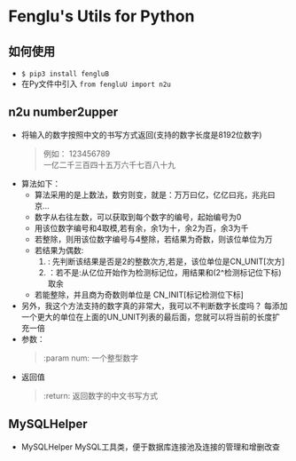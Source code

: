 # Fenglu's Utils for Python
## 如何使用
* `$ pip3 install fengluB`
* 在Py文件中引入 `from fengluU import n2u`
## n2u number2upper 
* 将输入的数字按照中文的书写方式返回(支持的数字长度是8192位数字)
    > 例如：
        123456789<br>
        一亿二千三百四十五万六千七百八十九 
* 算法如下：
   * 算法采用的是上数法，数穷则变，就是：万万曰亿，亿亿曰兆，兆兆曰京...
   * 数字从右往左数，可以获取到每个数字的编号，起始编号为0
   * 用该位数字编号和4取模,若有余，余1为十，余2为百，余3为千
   * 若整除，则用该位数字编号与4整除，若结果为奇数，则该位单位为万
   * 若结果为偶数:
        1. : 先判断该结果是否是2的整数次方,若是，该位单位是CN_UNIT[次方]
        2. ：若不是:从亿位开始作为检测标记位，用结果和(2^检测标记位下标)取余
   * 若能整除，并且商为奇数则单位是 CN_INIT[标记检测位下标]
* 另外，我这个方法支持的数字真的非常大，我可以不判断数字长度吗？
    每添加一个更大的单位在上面的UN_UNIT列表的最后面，您就可以将当前的长度扩充一倍
* 参数：
    > :param num: 一个整型数字
* 返回值 
    > :return: 返回数字的中文书写方式
    
## MySQLHelper
* MySQLHelper MySQL工具类，便于数据库连接池及连接的管理和增删改查
